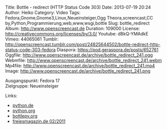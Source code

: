 Title: Bottle - redirect (HTTP Status Code 303)
Date: 2013-07-19 20:24
Author: Heiko
Category: Video
Tags: Fedora,Gnome,Gnome3,Linux,Neueinsteiger,Ogg Theora,screencast,CC by,Python,Programmierung,web,www,wsgi,bottle
Slug: bottle_redirect
Album: http://www.openscreencast.de
Duration: 109000
License: http://creativecommons.org/licenses/by/3.0/
Youtube: dBkQ-YMAdkE
Vimeo: 44065061
Tumblr: http://openscreencast.tumblr.com/post/24825644502/bottle-redirect-http-status-code-303-fedora
Diaspora: https://pod.geraspora.de/posts/652761
Oggfile: http://www.openscreencast.de/archive/bottle_redirect_241.ogg
Webmfile: http://www.openscreencast.de/archive/bottle_redirect_241.webm
Mp4file: http://www.openscreencast.de/archive/bottle_redirect_241.mp4
Image: http://www.openscreencast.de/archive/bottle_redirect_241.png

Ausgangspunkt: Fedora 17  
Zielgruppe: Neueinsteiger  

Links:

  * [python.de](http://www.python.de "Link zu Python.de" )
  * [python.org](http://www.python.org "Link zu Python.org" )
  * [bottlepy.org](http://bottlepy.org "Link zu bottlepy.org" )
  * [freiesmagazin.de 02/2011](http://www.freiesmagazin.de/freiesMagazin-2011-02 "Link zu freiesmagazin.de" )

